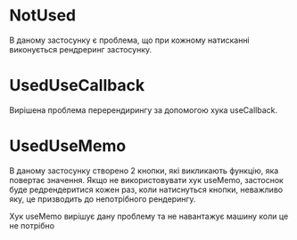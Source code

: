 # NotUsed

В даному застосунку є проблема, що при кожному натисканні виконується рендреринг застосунку.

# UsedUseCallback

Вирішена проблема перерендирингу за допомогою хука useCallback.

# UsedUseMemo

В даному застосунку створено 2 кнопки, які викликають функцію, яка повертає значення.
Якщо не використовувати хук useMemo, застоснок буде редрендеритися кожен раз, коли натиснуться кнопки, неважливо яку, це призводить до непотрібного рендерингу.

Хук useMemo вирішує дану проблему та не навантажує машину коли це не потрібно
